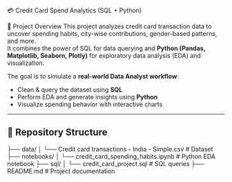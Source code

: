 💳 Credit Card Spend Analytics (SQL + Python)

 📌 Project Overview
This project analyzes credit card transaction data to uncover spending habits, city-wise contributions, gender-based patterns, and more.  
It combines the power of SQL for data querying and **Python (Pandas, Matplotlib, Seaborn, Plotly)** for exploratory data analysis (EDA) and visualization.

The goal is to simulate a **real-world Data Analyst workflow**:
- Clean & query the dataset using **SQL**
- Perform EDA and generate insights using **Python**
- Visualize spending behavior with interactive charts

---

## 📂 Repository Structure
├── data/
│ └── Credit card transactions - India - Simple.csv # Dataset
├── notebooks/
│ └── credit_card_spending_habits.ipynb # Python EDA notebook
├── sql/
│ └── credit_card_project.sql # SQL queries
├── README.md # Project documentation
